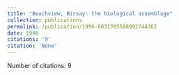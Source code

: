 ```yaml
---
title: "Beachview, Birsay: the biological assemblage"
collection: publications
permalink: /publication/1996-8031705588992744362
date: 1996
citations: '9'
citation: 'None'
---
```

Number of citations: 9